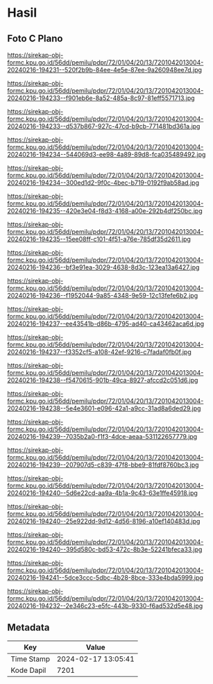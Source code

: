 # Hasil

## Foto C Plano

https://sirekap-obj-formc.kpu.go.id/56dd/pemilu/pdpr/72/01/04/20/13/7201042013004-20240216-194231--520f2b9b-84ee-4e5e-87ee-9a260948ee7d.jpg

https://sirekap-obj-formc.kpu.go.id/56dd/pemilu/pdpr/72/01/04/20/13/7201042013004-20240216-194233--f901eb6e-8a52-485a-8c97-81eff5571713.jpg

https://sirekap-obj-formc.kpu.go.id/56dd/pemilu/pdpr/72/01/04/20/13/7201042013004-20240216-194233--d537b867-927c-47cd-b9cb-771481bd361a.jpg

https://sirekap-obj-formc.kpu.go.id/56dd/pemilu/pdpr/72/01/04/20/13/7201042013004-20240216-194234--544069d3-ee98-4a89-89d8-fca035489492.jpg

https://sirekap-obj-formc.kpu.go.id/56dd/pemilu/pdpr/72/01/04/20/13/7201042013004-20240216-194234--300ed1d2-9f0c-4bec-b719-0192f9ab58ad.jpg

https://sirekap-obj-formc.kpu.go.id/56dd/pemilu/pdpr/72/01/04/20/13/7201042013004-20240216-194235--420e3e04-f8d3-4168-a00e-292b4df250bc.jpg

https://sirekap-obj-formc.kpu.go.id/56dd/pemilu/pdpr/72/01/04/20/13/7201042013004-20240216-194235--15ee08ff-c101-4f51-a76e-785df35d2611.jpg

https://sirekap-obj-formc.kpu.go.id/56dd/pemilu/pdpr/72/01/04/20/13/7201042013004-20240216-194236--bf3e91ea-3029-4638-8d3c-123ea13a6427.jpg

https://sirekap-obj-formc.kpu.go.id/56dd/pemilu/pdpr/72/01/04/20/13/7201042013004-20240216-194236--f1952044-9a85-4348-9e59-12c13fefe6b2.jpg

https://sirekap-obj-formc.kpu.go.id/56dd/pemilu/pdpr/72/01/04/20/13/7201042013004-20240216-194237--ee43541b-d86b-4795-ad40-ca43462aca6d.jpg

https://sirekap-obj-formc.kpu.go.id/56dd/pemilu/pdpr/72/01/04/20/13/7201042013004-20240216-194237--f3352cf5-a108-42ef-9216-c7fadaf0fb0f.jpg

https://sirekap-obj-formc.kpu.go.id/56dd/pemilu/pdpr/72/01/04/20/13/7201042013004-20240216-194238--f5470615-901b-49ca-8927-afccd2c051d6.jpg

https://sirekap-obj-formc.kpu.go.id/56dd/pemilu/pdpr/72/01/04/20/13/7201042013004-20240216-194238--5e4e3601-e096-42a1-a9cc-31ad8a6ded29.jpg

https://sirekap-obj-formc.kpu.go.id/56dd/pemilu/pdpr/72/01/04/20/13/7201042013004-20240216-194239--7035b2a0-f1f3-4dce-aeaa-531122657779.jpg

https://sirekap-obj-formc.kpu.go.id/56dd/pemilu/pdpr/72/01/04/20/13/7201042013004-20240216-194239--207907d5-c839-47f8-bbe9-81fdf8760bc3.jpg

https://sirekap-obj-formc.kpu.go.id/56dd/pemilu/pdpr/72/01/04/20/13/7201042013004-20240216-194240--5d6e22cd-aa9a-4b1a-9c43-63e1ffe45918.jpg

https://sirekap-obj-formc.kpu.go.id/56dd/pemilu/pdpr/72/01/04/20/13/7201042013004-20240216-194240--25e922dd-9d12-4d56-8196-a10ef140483d.jpg

https://sirekap-obj-formc.kpu.go.id/56dd/pemilu/pdpr/72/01/04/20/13/7201042013004-20240216-194240--395d580c-bd53-472c-8b3e-52241bfeca33.jpg

https://sirekap-obj-formc.kpu.go.id/56dd/pemilu/pdpr/72/01/04/20/13/7201042013004-20240216-194241--5dce3ccc-5dbc-4b28-8bce-333e4bda5999.jpg

https://sirekap-obj-formc.kpu.go.id/56dd/pemilu/pdpr/72/01/04/20/13/7201042013004-20240216-194232--2e346c23-e5fc-443b-9330-f6ad532d5e48.jpg


## Metadata

| Key        | Value               |
| ---------- | ------------------- |
| Time Stamp | 2024-02-17 13:05:41 |
| Kode Dapil | 7201                |



